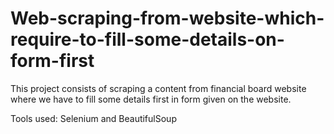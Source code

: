 # Web-scraping-from-website-which-require-to-fill-some-details-on-form-first

This project consists of scraping a content from financial board website where we have to fill some details first in form given on the website.

Tools used:
Selenium and BeautifulSoup
